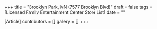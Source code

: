 +++
title = "Brooklyn Park, MN (7577 Brooklyn Blvd)"
draft = false
tags = [Licensed Family Entertainment Center Store List]
date = ""

[Article]
contributors = []
gallery = []
+++